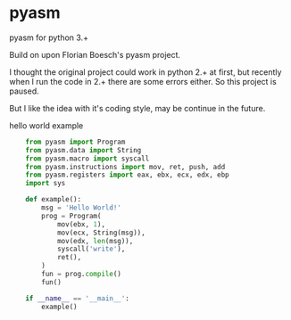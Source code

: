 # pyasm
pyasm for python 3.+

Build on upon Florian Boesch's pyasm project.

I thought the original project could work in python 2.+ at first,
but recently when I run the code in 2.+ there are some errors either.
So this project is paused.

But I like the idea with it's coding style, may be continue in the future.

hello world example
```python
    from pyasm import Program
    from pyasm.data import String
    from pyasm.macro import syscall
    from pyasm.instructions import mov, ret, push, add
    from pyasm.registers import eax, ebx, ecx, edx, ebp
    import sys

    def example():
        msg = 'Hello World!'
        prog = Program(
            mov(ebx, 1),
            mov(ecx, String(msg)),
            mov(edx, len(msg)),
            syscall('write'),
            ret(),
        )
        fun = prog.compile()
        fun()

    if __name__ == '__main__':
        example()
```
